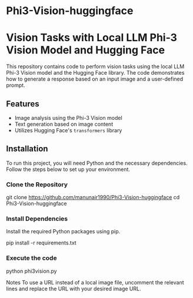 # Phi3-Vision-huggingface

# Vision Tasks with Local LLM Phi-3 Vision Model and Hugging Face

This repository contains code to perform vision tasks using the local LLM Phi-3 Vision model and the Hugging Face library. The code demonstrates how to generate a response based on an input image and a user-defined prompt.

## Features

- Image analysis using the Phi-3 Vision model
- Text generation based on image content
- Utilizes Hugging Face's `transformers` library

## Installation

To run this project, you will need Python and the necessary dependencies. Follow the steps below to set up your environment.

### Clone the Repository

git clone https://github.com/manunair1990/Phi3-Vision-huggingface
cd Phi3-Vision-huggingface

### Install Dependencies

Install the required Python packages using pip.

pip install -r requirements.txt

### Execute the code

python phi3vision.py

Notes
To use a URL instead of a local image file, uncomment the relevant lines and replace the URL with your desired image URL.
